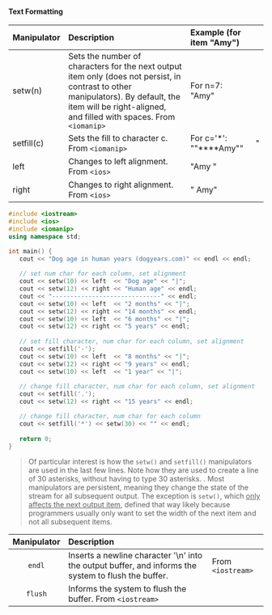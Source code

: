 

#### Text Formatting

| Manipulator | Description                                                                                                                                                                                             | Example (for item "Amy")    |   |
| :---------- | :------------------------------------------------------------------------------------------------------------------------------------------------------------------------------------------------------ | :-------------------------- | - |
| setw(n)     | Sets the number of characters for the next output item only (does not persist, in contrast to other manipulators). By default, the item will be right-aligned, and filled with spaces. From `<iomanip>` | For n=7: "Amy"              |   |
| setfill(c)  | Sets the fill to character c. From `<iomanip>`                                                                                                                                                          | For c='\*': ""\*\*\*\*Amy"" | " |
| left        | Changes to left alignment. From `<ios>`                                                                                                                                                                 | "Amy "                      |   |
| right       | Changes to right alignment. From `<ios>`                                                                                                                                                                | " Amy"                      |   |

```cpp
#include <iostream>
#include <ios>
#include <iomanip>
using namespace std;

int main() {
   cout << "Dog age in human years (dogyears.com)" << endl << endl;
   
   // set num char for each column, set alignment
   cout << setw(10) << left  << "Dog age" << "|";
   cout << setw(12) << right << "Human age" << endl;
   cout << "------------------------------" << endl;
   cout << setw(10) << left  << "2 months" << "|";
   cout << setw(12) << right << "14 months" << endl;
   cout << setw(10) << left  << "6 months" << "|";
   cout << setw(12) << right << "5 years" << endl;
   
   // set fill character, num char for each column, set alignment
   cout << setfill('-');
   cout << setw(10) << left  << "8 months" << "|";
   cout << setw(12) << right << "9 years" << endl;
   cout << setw(10) << left  << "1 year" << "|";
   
   // change fill character, num char for each column, set alignment
   cout << setfill('.');
   cout << setw(12) << right << "15 years" << endl;

   // change fill character, num char for each column
   cout << setfill('*') << setw(30) << "" << endl;
   
   return 0;
}
```

> Of particular interest is how the `setw()` and `setfill()` manipulators are used in the last few lines. Note how they are used to create a line of 30 asterisks, without having to type 30 asterisks.
> .
> Most manipulators are persistent, meaning they change the state of the stream for all subsequent output. The exception is `setw()`, which <u>only affects the next output item</u>, defined that way likely because programmers usually only want to set the width of the next item and not all subsequent items.

| Manipulator | Description                                                                                           |                   |
| :---------: | :---------------------------------------------------------------------------------------------------- | ----------------- |
|    `endl`   | Inserts a newline character '\\n' into the output buffer, and informs the system to flush the buffer. | From `<iostream>` |
|   `flush`   | Informs the system to flush the buffer. From `<iostream>`                                             |                   |
